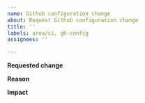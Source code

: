 ```yaml
---
name: Github configuration change
about: Request Github configuration change
title: ''
labels: area/ci, gh-config
assignees: ''

---
```


<!-- Thank you for your contribution. Before you submit the issue:
1. Search open and closed issues for duplicates.
2. Read the contributing guidelines.
-->

**Requested change**

<!-- Provide a clear and concise description of the Github configuration change you would like to make. -->

**Reason**

<!-- Describe reason why this change has to be implemented. -->

**Impact**

<!-- Describe the impact of implementing this change. -->
